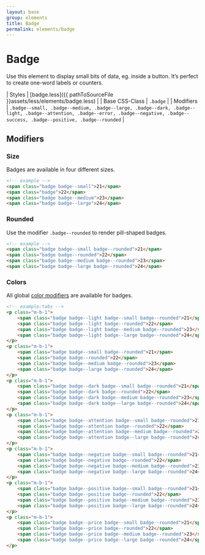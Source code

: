```yaml
---
layout: base
group: elements
title: Badge
permalink: elements/badge
---
```


# Badge
Use this element to display small bits of data, eg. inside a button. It’s perfect to create one-word labels or counters.

| Styles         | [badge.less]({{ pathToSourceFile }}assets/less/elements/badge.less)                                                                                                                 |
| Base CSS-Class | `.badge`                                                                                                                                                                            |
| Modifiers      | `.badge--small, .badge--medium, .badge--large, .badge--dark, .badge--light, .badge--attention, .badge--error, .badge--negative, .badge--success, .badge--positive, .badge--rounded` |

## Modifiers

### Size

Badges are available in four different sizes.

```html
<!-- example -->
<span class="badge badge--small">21</span>
<span class="badge">22</span>
<span class="badge badge--medium">23</span>
<span class="badge badge--large">24</span>
```

### Rounded

Use the modifier `.badge--rounded` to render pill-shaped badges.

```html
<!-- example -->
<span class="badge badge--small badge--rounded">21</span>
<span class="badge badge--rounded">22</span>
<span class="badge badge--medium badge--rounded">23</span>
<span class="badge badge--large badge--rounded">24</span>
```

### Colors

All global [color modifiers](/theme/colors.html) are available for badges.

```html
<!-- example:tabs -->
<p class="m-b-1">
    <span class="badge badge--light badge--small badge--rounded">21</span>
    <span class="badge badge--light badge--rounded">22</span>
    <span class="badge badge--light badge--medium badge--rounded">23</span>
    <span class="badge badge--light badge--large badge--rounded">24</span>
</p>
<p class="m-b-1">
    <span class="badge badge--small badge--rounded">21</span>
    <span class="badge badge--rounded">22</span>
    <span class="badge badge--medium badge--rounded">23</span>
    <span class="badge badge--large badge--rounded">24</span>
</p>
<p class="m-b-1">
    <span class="badge badge--dark badge--small badge--rounded">21</span>
    <span class="badge badge--dark badge--rounded">22</span>
    <span class="badge badge--dark badge--medium badge--rounded">23</span>
    <span class="badge badge--dark badge--large badge--rounded">24</span>
</p>
<p class="m-b-1">
    <span class="badge badge--attention badge--small badge--rounded">21</span>
    <span class="badge badge--attention badge--rounded">22</span>
    <span class="badge badge--attention badge--medium badge--rounded">23</span>
    <span class="badge badge--attention badge--large badge--rounded">24</span>
</p>
<p class="m-b-1">
    <span class="badge badge--negative badge--small badge--rounded">21</span>
    <span class="badge badge--negative badge--rounded">22</span>
    <span class="badge badge--negative badge--medium badge--rounded">23</span>
    <span class="badge badge--negative badge--large badge--rounded">24</span>
</p>
<p class="m-b-1">
    <span class="badge badge--positive badge--small badge--rounded">21</span>
    <span class="badge badge--positive badge--rounded">22</span>
    <span class="badge badge--positive badge--medium badge--rounded">23</span>
    <span class="badge badge--positive badge--large badge--rounded">24</span>
</p>
<p class="m-b-1">
    <span class="badge badge--price badge--small badge--rounded">21</span>
    <span class="badge badge--price badge--rounded">22</span>
    <span class="badge badge--price badge--medium badge--rounded">23</span>
    <span class="badge badge--price badge--large badge--rounded">24</span>
</p>
```
